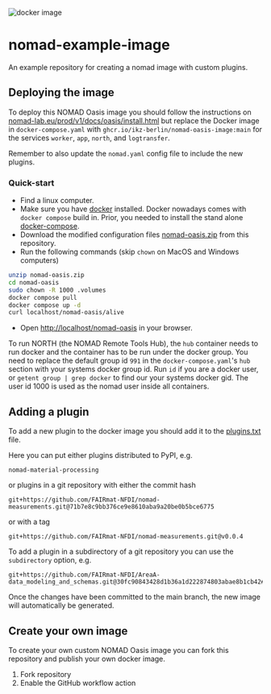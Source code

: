 ![docker image](https://github.com/hampusnasstrom/nomad-example-image/actions/workflows/docker-publish.yml/badge.svg)
# nomad-example-image
An example repository for creating a nomad image with custom plugins.

## Deploying the image

To deploy this NOMAD Oasis image you should follow the instructions on [nomad-lab.eu/prod/v1/docs/oasis/install.html](https://nomad-lab.eu/prod/v1/docs/oasis/install.html) but replace the Docker image in `docker-compose.yaml` with `ghcr.io/ikz-berlin/nomad-oasis-image:main` for the services `worker`, `app`, `north`, and `logtransfer`.

Remember to also update the `nomad.yaml` config file to include the new plugins.

### Quick-start

- Find a linux computer.
- Make sure you have [docker](https://docs.docker.com/engine/install/) installed.
Docker nowadays comes with `docker compose` build in. Prior, you needed to
install the stand alone [docker-compose](https://docs.docker.com/compose/install/).
- Download the modified configuration files [nomad-oasis.zip](https://github.com/hampusnasstrom/nomad-example-image/raw/main/nomad-oasis.zip) from this repository.
- Run the following commands (skip `chown` on MacOS and Windows computers)


```sh
unzip nomad-oasis.zip
cd nomad-oasis
sudo chown -R 1000 .volumes
docker compose pull
docker compose up -d
curl localhost/nomad-oasis/alive
```

- Open [http://localhost/nomad-oasis](http://localhost/nomad-oasis) in your browser.

To run NORTH (the NOMAD Remote Tools Hub), the `hub` container needs to run docker and
the container has to be run under the docker group. You need to replace the default group
id `991` in the `docker-compose.yaml`'s `hub` section with your systems docker group id.
Run `id` if you are a docker user, or `getent group | grep docker` to find our your
systems docker gid. The user id 1000 is used as the nomad user inside all containers.

## Adding a plugin

To add a new plugin to the docker image you should add it to the [plugins.txt](https://github.com/hampusnasstrom/nomad-example-image/blob/main/plugins.txt) file.

Here you can put either plugins distributed to PyPI, e.g.
```
nomad-material-processing
```
or plugins in a git repository with either the commit hash
```
git+https://github.com/FAIRmat-NFDI/nomad-measurements.git@71b7e8c9bb376ce9e8610aba9a20be0b5bce6775
```
or with a tag
```
git+https://github.com/FAIRmat-NFDI/nomad-measurements.git@v0.0.4
```
To add a plugin in a subdirectory of a git repository you can use the `subdirectory` option, e.g.
```
git+https://github.com/FAIRmat-NFDI/AreaA-data_modeling_and_schemas.git@30fc90843428d1b36a1d222874803abae8b1cb42#subdirectory=PVD/PLD/jeremy_ikz/ikz_pld_plugin
```

Once the changes have been committed to the main branch, the new image will automatically be generated.

## Create your own image

To create your own custom NOMAD Oasis image you can fork this repository and publish your own docker image.
1. Fork repository
2. Enable the GitHub workflow action
